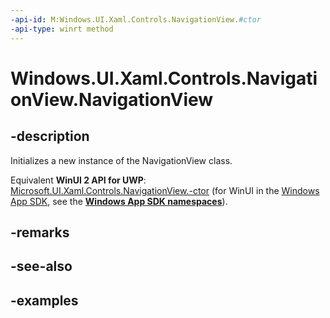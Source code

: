 ```yaml
---
-api-id: M:Windows.UI.Xaml.Controls.NavigationView.#ctor
-api-type: winrt method
---
```


<!-- Method syntax.
public NavigationView.NavigationView()
-->

# Windows.UI.Xaml.Controls.NavigationView.NavigationView

## -description

Initializes a new instance of the NavigationView class.

Equivalent **WinUI 2 API for UWP**: [Microsoft.UI.Xaml.Controls.NavigationView.-ctor](/windows/winui/api/microsoft.ui.xaml.controls.navigationview.-ctor) (for WinUI in the [Windows App SDK](/windows/apps/windows-app-sdk/), see the **[Windows App SDK namespaces](/windows/windows-app-sdk/api/winrt/)**).

## -remarks

## -see-also

## -examples

